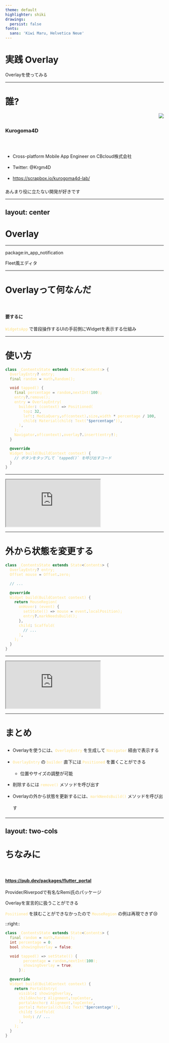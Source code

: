 ```yaml
---
theme: default
highlighter: shiki
drawings:
  persist: false
fonts:
  sans: 'Kiwi Maru, Helvetica Neue'
---
```


# 実践 Overlay

Overlayを使ってみる

---

# 誰?

<div class="title" >
  <h3>Kurogoma4D</h3>
  <img class="w-24 h-24 rounded-3xl" src="https://pbs.twimg.com/profile_images/1289002876430213120/G2A564li_400x400.jpg"/>
</div>

- <span class="text-green-300">Cross-platform Mobile App Engineer</span> on CBcloud株式会社
- Twitter: @Krgm4D
- https://scrapbox.io/kurogoma4d-lab/

<div class="mt-20">あんまり役に立たない開発が好きです</div>

<style>
  h3 {
    line-height: 4em !important;
  }

  li {
    line-height: 2.5em !important;
  }

  .title {
    display: flex;
    justify-content: space-between;
  }
</style>

---
layout: center
---

# Overlay

---

<div grid="~ cols-2">
  <div>
    <p>package:in_app_notification</p>
    <Tweet id="1401858448170512388" scale="0.7"/>
  </div>

  <div>
    <p>Fleet風エディタ</p>
    <Tweet id="1424027276358733824" scale="0.6"/>
  </div>
</div>


---

# Overlayって何なんだ

#### 要するに
`WidgetsApp` で普段操作するUIの<span class="text-red-300">手前側にWidgetを表示する仕組み</span>

<style>
  h4 {
    margin-top: 4em !important;
  }
</style>

---

# 使い方

```dart {all|8-14|15|7|all}
class _ContentsState extends State<Contents> {
  OverlayEntry? entry;
  final random = math.Random();

  void tapped() {
    final percentage = random.nextInt(100);
    entry?.remove();
    entry = OverlayEntry(
      builder: (context) => Positioned(
        top: 32,
        left: MediaQuery.of(context).size.width * percentage / 100,
        child: Material(child: Text('$percentage')),
      ),
    );
    Navigator.of(context).overlay?.insert(entry!);
  }

  @override
  Widget build(BuildContext context) {
    // ボタンをタップして `tapped()` を呼び出すコード
  }
}
```

---

<iframe class="w-full h-full" src="https://dartpad.dev/embed-flutter.html?id=9527ad28dea871287beec45371c1557c&theme=dark&null_safety=true"></iframe>

---

# 外から状態を変更する

```dart {all|3|9-13}
class _ContentsState extends State<Contents> {
  OverlayEntry? entry;
  Offset mouse = Offset.zero;

  // ...

  @override
  Widget build(BuildContext context) {
    return MouseRegion(
      onHover: (event) {
        setState(() => mouse = event.localPosition);
        entry?.markNeedsBuild();
      },
      child: Scaffold(
        // ...
      ),
    );
  }
}
```

---

<iframe class="w-full h-full" src="https://dartpad.dev/embed-flutter.html?id=f1523f90cc2526c525b39e9fd62557f5&theme=dark&null_safety=true"></iframe>

---

# まとめ

- Overlayを使うには、`OverlayEntry` を生成して `Navigator` 経由で表示する
- `OverlayEntry` の `builder` 直下には `Positioned` を置くことができる
  - 位置やサイズの調整が可能
- 削除するには `remove()` メソッドを呼び出す
- Overlayの外から状態を更新するには、`markNeedsBuild()` メソッドを呼び出す

<style>
  li {
    line-height: 2.5em !important;
  }

  code {
    color: #FFE082;
  }
</style>

---
layout: two-cols
---

# ちなみに

#### https://pub.dev/packages/flutter_portal

<div class="mt-8">Provider/Riverpodで有名なRemi氏のパッケージ</div>
<p>Overlayを宣言的に扱うことができる</p>

`Positioned` を挟むことができなかったので `MouseRegion` の例は再現できず😢

::right::

```dart
class _ContentsState extends State<Contents> {
  final random = math.Random();
  int percentage = 0;
  bool showingOverlay = false;

  void tapped() => setState(() {
        percentage = random.nextInt(100);
        showingOverlay = true;
      });

  @override
  Widget build(BuildContext context) {
    return PortalEntry(
      visible: showingOverlay,
      childAnchor: Alignment.topCenter,
      portalAnchor: Alignment.topCenter,
      portal: Material(child: Text('$percentage')),
      child: Scaffold(
        body: // ...
      ),
    );
  }
}
```

<style>
  h4 {
    margin-top: 4em !important;
  }

  code {
    color: #FFE082;
  }
</style>
